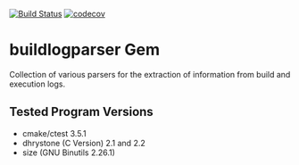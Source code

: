 [![Build Status](https://travis-ci.org/niosHD/buildlogparser.svg?branch=develop)](https://travis-ci.org/niosHD/buildlogparser)
[![codecov](https://codecov.io/gh/niosHD/buildlogparser/branch/develop/graph/badge.svg)](https://codecov.io/gh/niosHD/buildlogparser)

# buildlogparser Gem

Collection of various parsers for the extraction of information from build and execution logs.

## Tested Program Versions 

* cmake/ctest 3.5.1
* dhrystone (C Version) 2.1 and 2.2
* size (GNU Binutils 2.26.1)
